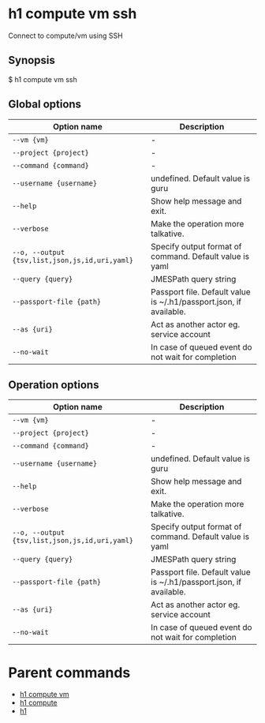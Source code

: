 
# h1 compute vm ssh

Connect to compute/vm using SSH

## Synopsis

$ h1 compute vm ssh <options>

## Global options

| Option name                                        | Description                                                        |
| -------------------------------------------------- | ------------------------------------------------------------------ |
| ```--vm {vm}```                                    | -                                                                  |
| ```--project {project}```                          | -                                                                  |
| ```--command {command}```                          | -                                                                  |
| ```--username {username}```                        | undefined. Default value is guru                                   |
| ```--help```                                       | Show help message and exit.                                        |
| ```--verbose```                                    | Make the operation more talkative.                                 |
| ```--o, --output {tsv,list,json,js,id,uri,yaml}``` | Specify output format of command. Default value is yaml            |
| ```--query {query}```                              | JMESPath query string                                              |
| ```--passport-file {path}```                       | Passport file. Default value is ~/.h1/passport.json, if available. |
| ```--as {uri}```                                   | Act as another actor eg. service account                           |
| ```--no-wait```                                    | In case of queued event do not wait for completion                 |

## Operation options

| Option name                                        | Description                                                        |
| -------------------------------------------------- | ------------------------------------------------------------------ |
| ```--vm {vm}```                                    | -                                                                  |
| ```--project {project}```                          | -                                                                  |
| ```--command {command}```                          | -                                                                  |
| ```--username {username}```                        | undefined. Default value is guru                                   |
| ```--help```                                       | Show help message and exit.                                        |
| ```--verbose```                                    | Make the operation more talkative.                                 |
| ```--o, --output {tsv,list,json,js,id,uri,yaml}``` | Specify output format of command. Default value is yaml            |
| ```--query {query}```                              | JMESPath query string                                              |
| ```--passport-file {path}```                       | Passport file. Default value is ~/.h1/passport.json, if available. |
| ```--as {uri}```                                   | Act as another actor eg. service account                           |
| ```--no-wait```                                    | In case of queued event do not wait for completion                 |

# Parent commands

* [h1 compute vm](./../README.md)
* [h1 compute](./../../README.md)
* [h1](./../../../README.md)
